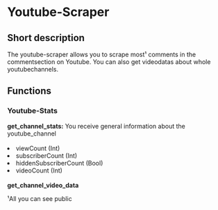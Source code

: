 
<h1>Youtube-Scraper</h1>

<h2>Short description </h2>
The youtube-scraper allows you to scrape most¹ comments in the commentsection on Youtube. You can also get videodatas about whole youtubechannels.

<h2>Functions</h2>
<h3>Youtube-Stats</h3>
<b>get_channel_stats:</b> You receive general information about the youtube_channel
<br><br>
<li> viewCount (Int)
<li> subscriberCount (Int)
<li> hiddenSubscriberCount (Bool)
<li> videoCount (Int)
<br><br>
<b>get_channel_video_data</b>

  
  
  
  
  
  
  
  

  
  
  
  
  
  
¹All you can see public
